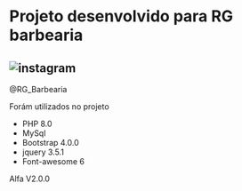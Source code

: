 # Projeto desenvolvido para RG barbearia

## ![instagram](https://img.shields.io/badge/Instagram-%23E4405F.svg?style=for-the-badge&logo=Instagram&logoColor=white) 
@RG_Barbearia

Forám utilizados no projeto 

* PHP 8.0
* MySql
* Bootstrap 4.0.0
* jquery 3.5.1
* Font-awesome 6

 Alfa V2.0.0
